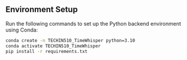 ## Environment Setup

Run the following commands to set up the Python backend environment using Conda:

```bash
conda create -n TECHIN510_TimeWhisper python=3.10
conda activate TECHIN510_TimeWhisper
pip install -r requirements.txt

